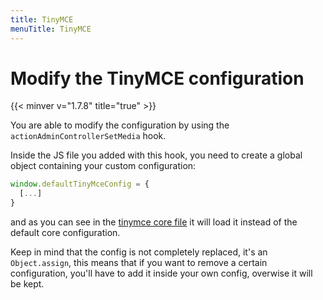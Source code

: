 ```yaml
---
title: TinyMCE
menuTitle: TinyMCE
---
```


# Modify the TinyMCE configuration
{{< minver v="1.7.8" title="true" >}}

You are able to modify the configuration by using the `actionAdminControllerSetMedia` hook.

Inside the JS file you added with this hook, you need to create a global object containing your custom configuration:

```js
window.defaultTinyMceConfig = {
  [...]
}
```

and as you can see in the [tinymce core file](https://github.com/PrestaShop/PrestaShop/blob/0046bf590f033e2ad00594efd92873bc577bf81a/js/admin/tinymce.inc.js) it will load it instead of the default core configuration.

Keep in mind that the config is not completely replaced, it's an `Object.assign`, this means that if you want to remove a certain configuration, you'll have to add it inside your own config, overwise it will be kept.
